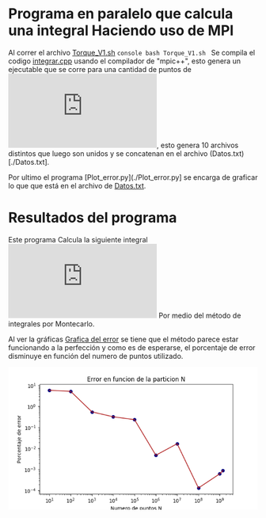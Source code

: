 Programa en paralelo que calcula una integral Haciendo uso de MPI
===================================================================

Al correr el archivo [Torque_V1.sh](./Torque_V1.sh) 
	```console
	bash Torque_V1.sh
	```
Se compila el codigo [integrar.cpp](./integrar.cpp) usando el compilador de "mpic++", esto genera un ejecutable que se corre para una cantidad de puntos de ![ecuacion](https://latex.codecogs.com/gif.latex?N%3D%2010%2C%2010%5E%7B2%7D%2C%20%5Cdots%2C%2010%5E%7B9%7D), esto genera 10 archivos distintos que luego son unidos y se concatenan en el archivo (Datos.txt)[./Datos.txt].

Por ultimo el programa [Plot_error.py](./Plot_error.py] se encarga de graficar lo que que está en el archivo de [Datos.txt](./Datos.txt).


Resultados del programa
=======================
Este programa Calcula la siguiente integral
![equation](https://latex.codecogs.com/gif.latex?%5Cint_0%5E1dx_1%5Cint_0%5E1dx_2%20%5Cdots%20%5Cint_0%5E1dx_%7B10%7D%20%5Cleft%28%20x_1&plus;x_2&plus;%5Cdots&plus;x_%7B10%7D%5Cright%20%29%5E%7B2%7D)
Por medio del método de integrales por Montecarlo.

Al ver la gráficas [Grafica del error](https://github.com/JoseMontanaC/Metodos_Computacionales/blob/master/JoseAlejandroMontana_Ejercicio28/Error.pdf) se tiene que el método parece estar funcionando a la perfección y como es de esperarse, el porcentaje de error disminuye en función del numero de puntos utilizado.

![Grafica del error](https://github.com/JoseMontanaC/Metodos_Computacionales/blob/master/JoseAlejandroMontana_Ejercicio28/Error.png)

